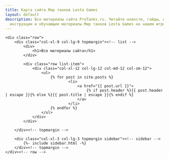 ```yaml
---
title: Карта сайта Мир танков Lesta Games
layout: default
description: Все материалы сайта ProTanks.ru. Читайте новости, гайды, обзоры игр,
  инструкции и обучающие материалы Мир танков Lesta Games на нашем игровом портале.
---
```


<div class="container-xl category-page">
	
    <div class="row">
        <div class="col-xl-9 col-lg-9 topmargin"><!-- list -->
			<div>
				<h1>Все материалы сайта</h1>
			</div>	
			
			<div class="row list-item">
				<div class="col-xl-12 col-lg-12 col-md-12 col-sm-12">
					<ul>
						{% for post in site.posts %} 
								<li>
									<a href="{{ post.url }}">
										{% if post.header %}{{ post.header | escape }}{% else %}{{ post.title | escape }}{% endif %}
									</a>
								</li>
						{% endfor %}
					</ul>
				</div>
			</div>
		
		</div><!-- topmargin -->
	    
		<div class="col-xl-3 col-lg-3 topmargin sidebar"><!-- sidebar -->
			{%- include sidebar.html -%}
		</div><!-- topmargin -->
    </div><!-- row -->

</div><!-- container -->
